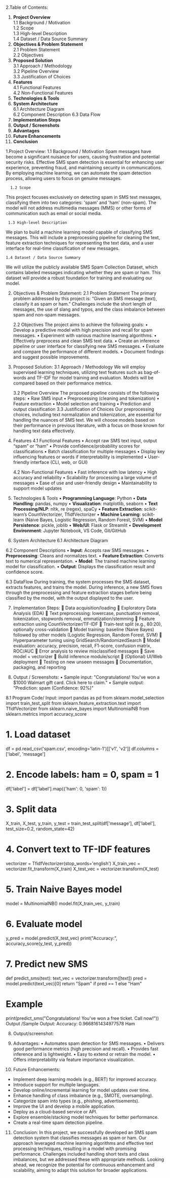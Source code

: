 2.Table of Contents:
1. **Project Overview**  
   1.1 Background / Motivation  
   1.2 Scope  
   1.3 High-level Description  
   1.4 Dataset / Data Source Summary  
2. **Objectives & Problem Statement**  
   2.1 Problem Statement  
   2.2 Objectives  
3. **Proposed Solution**  
   3.1 Approach / Methodology  
   3.2 Pipeline Overview  
   3.3 Justification of Choices  
4. **Features**  
   4.1 Functional Features  
   4.2 Non-Functional Features  
5. **Technologies & Tools**  
6. **System Architecture**  
   6.1 Architecture Diagram  
   6.2 Component Description
   6.3 Data Flow  
7. **Implementation Steps**
8. **Output / Screenshots**  
9. **Advantages**  
10. **Future Enhancements**  
11. **Conclusion**  

1.Project Overview:
      1.1 Background / Motivation
Spam messages have become a significant nuisance for users, causing frustration and potential security risks. Effective SMS spam detection is essential for enhancing user experience, preventing fraud, and maintaining security in communications. By employing machine learning, we can automate the spam detection process, allowing users to focus on genuine messages.

      1.2 Scope
This project focuses exclusively on detecting spam in SMS text messages, classifying them into two categories: 'spam' and 'ham' (non-spam). The model will not address multimedia messages (MMS) or other forms of communication such as email or social media.

     1.3 High-level Description
We plan to build a machine learning model capable of classifying SMS messages. This will include a preprocessing pipeline for cleaning the text, feature extraction techniques for representing the text data, and a user interface for real-time classification of new messages.

    1.4 Dataset / Data Source Summary
We will utilize the publicly available SMS Spam Collection Dataset, which contains labeled messages indicating whether they are spam or ham. This dataset will provide a robust foundation for training and evaluating our model.


2. Objectives & Problem Statement:
      2.1 Problem Statement
The primary problem addressed by this project is: “Given an SMS message (text), classify it as spam or ham.” Challenges include the short length of messages, the use of slang and typos, and the class imbalance between spam and non-spam messages.



     2.2 Objectives
The project aims to achieve the following goals:
•	Develop a predictive model with high precision and recall for spam messages.
•	Experiment with various machine learning algorithms.
•	Effectively preprocess and clean SMS text data.
•	Create an inference pipeline or user interface for classifying new SMS messages.
•	Evaluate and compare the performance of different models.
•	Document findings and suggest possible improvements.

 3. Proposed Solution:
     3.1 Approach / Methodology
We will employ supervised learning techniques, utilizing text features such as bag-of-words and TF-IDF for model training and evaluation. Models will be compared based on their performance metrics.

     3.2 Pipeline Overview
The proposed pipeline consists of the following steps:
•	Raw SMS input
•	Preprocessing (cleaning and tokenization)
•	Feature extraction
•	Model selection and training
•	Prediction and output classification
     3.3 Justification of Choices
Our preprocessing choices, including text normalization and tokenization, are essential for handling the nuances of SMS text. We will choose models based on their performance in previous literature, with a focus on those known for handling text data effectively.

 4. Features
      4.1 Functional Features
•	Accept raw SMS text input, output “spam” or “ham”
•	Provide confidence/probability scores for classifications
•	Batch classification for multiple messages
•	Display key influencing features or words if interpretability is implemented
•	User-friendly interface (CLI, web, or GUI)

     4.2 Non-Functional Features
•	Fast inference with low latency
•	High accuracy and reliability
•	Scalability for processing a large volume of messages
•	Ease of use and user-friendly design
•	Maintainability to support model updates

 5. Technologies & Tools
•	**Programming Language**: Python
•	**Data Handling**: pandas, numpy
•	**Visualization**: matplotlib, seaborn
•	**Text Processing/NLP**: nltk, re (regex), spaCy
•	**Feature Extraction**: scikit-learn’s CountVectorizer, TfidfVectorizer
•	**Machine Learning**: scikit-learn (Naive Bayes, Logistic Regression, Random Forest, SVM)
•	**Model Persistence**: pickle, joblib
•	**Web/UI**: Flask or Streamlit
•	**Development Environment**: Jupyter Notebook, VS Code, Git/GitHub

 6. System Architecture
 6.1 Architecture Diagram
 

 6.2 Component Descriptions
•	**Input**: Accepts raw SMS messages.
•	**Preprocessing**: Cleans and normalizes text.
•	**Feature Extraction**: Converts text to numerical representation.
•	**Model**: The trained machine learning model for classification.
•	**Output**: Displays the classification result and confidence score.


  6.3 DataFlow
During training, the system processes the SMS dataset, extracts features, and trains the model. During inference, a new SMS flows through the preprocessing and feature extraction stages before being classified by the model, with the output displayed to the user.


 7. Implementation Steps:
	Data acquisition/loading
	Exploratory Data Analysis (EDA)
	Text preprocessing: lowercase, punctuation removal, tokenization, stopwords removal, emmatization/stemming
	Feature extraction using CountVectorizer/TF-IDF
	Train-test split (e.g., 80:20), optionally cross-validation
	Model training: baseline (Naive Bayes) followed by other models (Logistic Regression, Random Forest, SVM)
	Hyperparameter tuning using GridSearch/RandomizedSearch
	Model evaluation: accuracy, precision, recall, F1-score, confusion matrix, ROC/AUC
	Error analysis to review misclassified messages
	Save model + vectorizer
	Build inference module/script
	(Optional) UI/Web deployment
	Testing on new unseen messages
	Documentation, packaging, and reporting 

8. Output / Screenshots:
•	Sample input: "Congratulations! You've won a $1000 Walmart gift card. Click here to claim."
•	Sample output: "Prediction: spam (Confidence: 92%)"

8.1 Program Code/ Input:
import pandas as pd
from sklearn.model_selection import train_test_split
from sklearn.feature_extraction.text import TfidfVectorizer
from sklearn.naive_bayes import MultinomialNB
from sklearn.metrics import accuracy_score

# 1. Load dataset
df = pd.read_csv('spam.csv', encoding='latin-1')[['v1', 'v2']]
df.columns = ['label', 'message']

# 2. Encode labels: ham = 0, spam = 1
df['label'] = df['label'].map({'ham': 0, 'spam': 1})

# 3. Split data
X_train, X_test, y_train, y_test = train_test_split(df['message'], df['label'], test_size=0.2, random_state=42)

# 4. Convert text to TF-IDF features
vectorizer = TfidfVectorizer(stop_words='english')
X_train_vec = vectorizer.fit_transform(X_train)
X_test_vec = vectorizer.transform(X_test)

# 5. Train Naive Bayes model
model = MultinomialNB()
model.fit(X_train_vec, y_train)

# 6. Evaluate model
y_pred = model.predict(X_test_vec)
print("Accuracy:", accuracy_score(y_test, y_pred))

# 7. Predict new SMS
def predict_sms(text):
    text_vec = vectorizer.transform([text])
    pred = model.predict(text_vec)[0]
    return "Spam" if pred == 1 else "Ham"

# Example
print(predict_sms("Congratulations! You've won a free ticket. Call now!"))
Output /Sample Output:
Accuracy: 0.9668161434977578
Ham	

8. Output/screenshot:

 
 



 9. Advantages:
•	Automates spam detection for SMS messages.
•	Delivers good performance metrics (high precision and recall).
•	Provides fast inference and is lightweight.
•	Easy to extend or retrain the model.
•	Offers interpretability via feature importance visualization.


 10. Future Enhancements:
- Implement deep learning models (e.g., BERT) for improved accuracy.
- Introduce support for multiple languages.
- Develop online/incremental learning for model updates over time.
- Enhance handling of class imbalance (e.g., SMOTE, oversampling).
- Categorize spam into types (e.g., phishing, advertisements).
- Improve the UI and develop a mobile application.
- Deploy as a cloud-based service or API.
- Explore ensemble/stacking model techniques for better performance.
- Create a real-time spam detection pipeline.


 11. Conclusion:
In this project, we successfully developed an SMS spam detection system that classifies messages as spam or ham. Our approach leveraged machine learning algorithms and effective text processing techniques, resulting in a model with promising performance. Challenges included handling short texts and class imbalances, but we addressed these with appropriate methods. Looking ahead, we recognize the potential for continuous enhancement and scalability, aiming to adapt this solution for broader applications.

